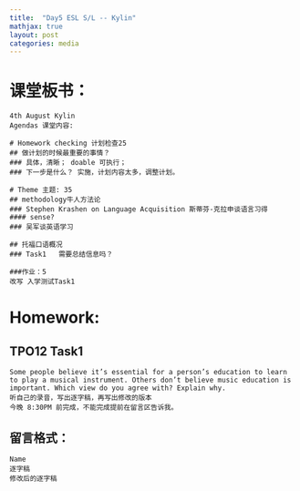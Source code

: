 ```yaml
---
title:  "Day5 ESL S/L -- Kylin"
mathjax: true
layout: post
categories: media
---
```


# 课堂板书：

```
4th August Kylin
Agendas 课堂内容: 

# Homework checking 计划检查25
## 做计划的时候最重要的事情？
### 具体，清晰； doable 可执行；
### 下一步是什么？ 实施，计划内容太多，调整计划。

# Theme 主题: 35
## methodology牛人方法论 
### Stephen Krashen on Language Acquisition 斯蒂芬-克拉申谈语言习得
#### sense?
### 吴军谈英语学习

## 托福口语概况
### Task1   需要总结信息吗？

###作业：5
改写 入学测试Task1

```
# Homework:
## TPO12 Task1
```
Some people believe it’s essential for a person’s education to learn to play a musical instrument. Others don’t believe music education is important. Which view do you agree with? Explain why.
听自己的录音，写出逐字稿，再写出修改的版本
今晚 8:30PM 前完成，不能完成提前在留言区告诉我。
```
## 留言格式：
```Name ``` <br>
```逐字稿``` <br>
```修改后的逐字稿```

